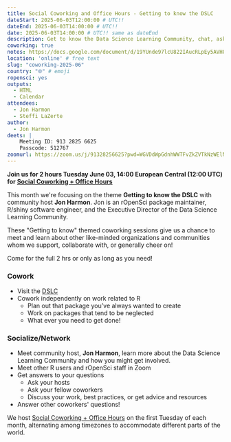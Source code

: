 ```yaml
---
title: Social Coworking and Office Hours - Getting to know the DSLC
dateStart: 2025-06-03T12:00:00 # UTC!!
dateEnd: 2025-06-03T14:00:00 # UTC!!
date: 2025-06-03T14:00:00 # UTC!! same as dateEnd
description: Get to know the Data Science Learning Community, chat, ask questions or work on something you need to get done!
coworking: true
notes: https://docs.google.com/document/d/19YUnde97lcU822IAucRLpEy5AVH8mBu6ICf6Uk88WKo/edit?usp=drivesdk
location: 'online' # free text
slug: "coworking-2025-06"
country: "🌐" # emoji
ropensci: yes
outputs:
  - HTML
  - Calendar
attendees:
  - Jon Harmon
  - Steffi LaZerte
author:
  - Jon Harmon
deets: |
    Meeting ID: 913 2825 6625
    Passcode: 512767
zoomurl: https://zoom.us/j/91328256625?pwd=WGVDdWpGdnhWWTFvZkZVTkNzWElNQT09
---
```


<!--
```{r}
d <- lubridate::ymd_hms('2025-06-03 14:00:00', tz = 'Europe/Paris')
lubridate::with_tz(d, 'UTC')
lubridate::with_tz(d, 'America/Winnipeg')
```
-->

**Join us for 2 hours Tuesday June 03, 14:00 European Central (12:00 UTC) for 
[Social Coworking + Office Hours](/blog/2023/06/21/coworking/)**

This month we're focusing on the theme **Getting to know the DSLC** 
with community host **Jon Harmon**. Jon is an rOpenSci package maintainer, R/shiny software engineer,
and the Executive Director of the Data Science Learning Community.

These "Getting to know" themed coworking sessions give us a chance to meet and
learn about other like-minded organizations and communities whom we support,
collaborate with, or generally cheer on!

Come for the full 2 hrs or only as long as you need!

### Cowork

- Visit the [DSLC](https://dslc.io)
- Cowork independently on work related to R
    - Plan out that package you’ve always wanted to create
    - Work on packages that tend to be neglected
    - What ever you need to get done!

### Socialize/Network

- Meet community host, **Jon Harmon**, learn more about the Data Science Learning Community and how you might get involved.
- Meet other R users and rOpenSci staff in Zoom
- Get answers to your questions
    - Ask your hosts
    - Ask your fellow coworkers
    - Discuss your work, best practices, or get advice and resources
- Answer other coworkers' questions!

We host 
[Social Coworking + Office Hours](/blog/2023/06/21/coworking/) 
on the first Tuesday of each month, alternating among timezones to 
accommodate different parts of the world.

